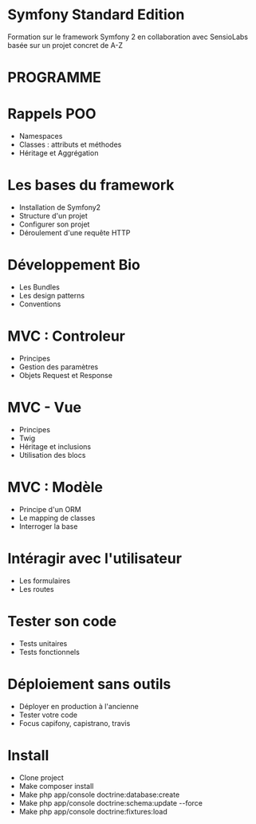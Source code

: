 Symfony Standard Edition
========================
Formation sur le framework Symfony 2 en collaboration avec SensioLabs basée sur un projet concret de A-Z

PROGRAMME
========================

Rappels POO
========================
- Namespaces
- Classes : attributs et méthodes
- Héritage et Aggrégation

Les bases du framework
========================
- Installation de Symfony2
- Structure d'un projet
- Configurer son projet
- Déroulement d'une requête HTTP

Développement Bio
========================
- Les Bundles
- Les design patterns
- Conventions

MVC : Controleur
========================
- Principes
- Gestion des paramètres
- Objets Request et Response

MVC - Vue
========================
- Principes
- Twig
- Héritage et inclusions
- Utilisation des blocs

MVC : Modèle
========================
- Principe d'un ORM
- Le mapping de classes
- Interroger la base
 
Intéragir avec l'utilisateur
========================
- Les formulaires
- Les routes

Tester son code
========================
- Tests unitaires
- Tests fonctionnels
 
Déploiement sans outils
========================
- Déployer en production à l'ancienne
- Tester votre code
- Focus capifony, capistrano, travis 
 
Install
========================
- Clone project
- Make composer install
- Make php app/console doctrine:database:create
- Make php app/console doctrine:schema:update --force
- Make php app/console doctrine:fixtures:load
